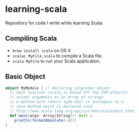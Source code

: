 # learning-scala
Repository for code I write while learning Scala.


## Compiling Scala

* `brew install scala` on OS X
* `scalac MyFile.scala` to compile a Scala file.
* `scala MyFile` to run your Scala application.


## Basic Object

```scala
object MyModule { // declaring singleton object
  // main function (scala is based off the JVM afterall
  // accept arguments as an Array of strings
  // A method with return type Unit is analogous to a
  // Java method which is declared void
  // http://www.scala-lang.org/api/current/scala/Unit.html
  def main(args: Array[String]): Unit =
    println(formatAbsolute(-42))
}
```

